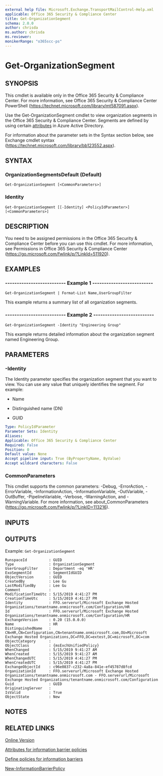 ```yaml
---
external help file: Microsoft.Exchange.TransportMailControl-Help.xml
applicable: Office 365 Security & Compliance Center
title: Get-OrganizationSegment
schema: 2.0.0
author: chrisda
ms.author: chrisda
ms.reviewer:
monikerRange: "o365scc-ps"
---
```


# Get-OrganizationSegment

## SYNOPSIS
This cmdlet is available only in the Office 365 Security & Compliance Center. For more information, see Office 365 Security & Compliance Center PowerShell (https://technet.microsoft.com/library/mt587091.aspx).

Use the Get-OrganizationSegment cmdlet to view organization segments in the Office 365 Security & Compliance Center. Segments are defined by using certain [attributes](https://docs.microsoft.com/office365/securitycompliance/information-barriers-attributes) in Azure Active Directory.

For information about the parameter sets in the Syntax section below, see Exchange cmdlet syntax (https://technet.microsoft.com/library/bb123552.aspx).

## SYNTAX

### OrganizationSegmentsDefault (Default)
```
Get-OrganizationSegment [<CommonParameters>]
```

### Identity
```
Get-OrganizationSegment [[-Identity] <PolicyIdParameter>] [<CommonParameters>]
```

## DESCRIPTION
You need to be assigned permissions in the Office 365 Security & Compliance Center before you can use this cmdlet. For more information, see Permissions in Office 365 Security & Compliance Center (https://go.microsoft.com/fwlink/p/?LinkId=511920).

## EXAMPLES

### -------------------------- Example 1 --------------------------
```
Get-OrganizationSegment | Format-List Name,UserGroupFilter
```

This example returns a summary list of all organization segments.

### -------------------------- Example 2 --------------------------
```
Get-OrganizationSegment -Identity "Engineering Group"
```

This example returns detailed information about the organization segment named Engineering Group.

## PARAMETERS

### -Identity
The Identity parameter specifies the organization segment that you want to view. You can use any value that uniquely identifies the segment. For example:

- Name

- Distinguished name (DN)

- GUID

```yaml
Type: PolicyIdParameter
Parameter Sets: Identity
Aliases:
Applicable: Office 365 Security & Compliance Center
Required: False
Position: 0
Default value: None
Accept pipeline input: True (ByPropertyName, ByValue)
Accept wildcard characters: False
```

### CommonParameters
This cmdlet supports the common parameters: -Debug, -ErrorAction, -ErrorVariable, -InformationAction, -InformationVariable, -OutVariable, -OutBuffer, -PipelineVariable, -Verbose, -WarningAction, and -WarningVariable. For more information, see about_CommonParameters (https://go.microsoft.com/fwlink/p/?LinkID=113216).

## INPUTS

###  

## OUTPUTS

Example: `Get-OrganizationSegment`

```
RunspaceId          : GUID
Type                : OrganizationSegment
UserGroupFilter     : Department -eq 'HR'
ExoSegmentId        : SegmentIdGUID
ObjectVersion       : GUID
CreatedBy           : Lee Gu
LastModifiedBy      : Lee Gu
Comment             :
ModificationTimeUtc : 5/15/2019 4:41:27 PM
CreationTimeUtc     : 5/15/2019 4:41:27 PM
Identity            : FFO.serverurl/Microsoft Exchange Hosted Organizations/tenantname.onmicrosoft.com/Configuration/HR
Id                  : FFO.serverurl/Microsoft Exchange Hosted Organizations/tenantname.onmicrosoft.com/Configuration/HR
ExchangeVersion     : 0.20 (15.0.0.0)
Name                : HR
DistinguishedName   : CN=HR,CN=Configuration,CN=tenantname.onmicrosoft.com,OU=Microsoft Exchange Hosted Organizations,DC=FFO,DC=extest,DC=microsoft,DC=com
ObjectCategory      :
ObjectClass         : {msExchUnifiedPolicy}
WhenChanged         : 5/15/2019 9:41:27 AM
WhenCreated         : 5/15/2019 9:41:27 AM
WhenChangedUTC      : 5/15/2019 4:41:27 PM
WhenCreatedUTC      : 5/15/2019 4:41:27 PM
ExchangeObjectId    : c96e0837-c232-4a8a-841e-ef45787d8fcd
OrganizationId      : FFO.serverurl/Microsoft Exchange Hosted Organizations/tenantname.onmicrosoft.com - FFO.serverurl/Microsoft Exchange Hosted Organizations/tenantname.onmicrosoft.com/Configuration
Guid                : GUID
OriginatingServer   :
IsValid             : True
ObjectState         : New

```  

## NOTES

## RELATED LINKS

[Online Version](https://docs.microsoft.com/powershell/module/exchange/policy-and-compliance/get-organizationsegment)

[Attributes for information barrier policies](https://docs.microsoft.com/office365/securitycompliance/information-barriers-attributes)

[Define policies for information barriers](https://docs.microsoft.com/office365/securitycompliance/information-barriers-policies)

[New-InformationBarrierPolicy](New-InformationBarrierPolicy.md)

